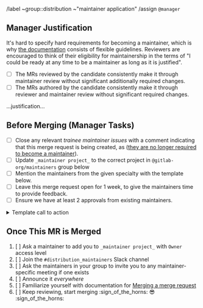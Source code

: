 /label ~group::distribution ~"maintainer application"
/assign `@manager`

<!-- Set the MR title to **_name of a person_ - _name of a distribution project_ - _name of scoped maintainership_**  -->

<!-- Congratulations! Fill out the following MR when you feel you are ready to become -->
<!-- a distribution project maintainer! This MR should contain updates to a file in `data/team_members/person/` -->
<!-- declaring yourself as a maintainer of the relevant project and scope -->

## Manager Justification

It's hard to specify hard requirements for becoming a maintainer, which is why [the documentation](https://about.gitlab.com/handbook/engineering/workflow/code-review/#how-to-become-a-project-maintainer) consists of flexible guidelines. Reviewers are encouraged to think of their eligibility for maintainership in the terms of "I could be ready at any time to be a maintainer as long as it is justified".

- [ ] The MRs reviewed by the candidate consistently make it through maintainer review without significant additionally required changes.
- [ ] The MRs authored by the candidate consistently make it through reviewer and maintainer review without significant required changes.

...justification...

## Before Merging (Manager Tasks)

- [ ] Close any relevant _trainee maintainer issues_ with a comment indicating that this merge request is being created, as ([they are no longer required to become a maintainer](https://gitlab.com/gitlab-com/www-gitlab-com/-/merge_requests/109500)).
- [ ] Update `_maintainer project_` to the correct project in `@gitlab-org/maintainers` group below
- [ ] Mention the maintainers from the given specialty with the template below.
- [ ] Leave this merge request open for 1 week, to give the maintainers time to provide feedback.
- [ ] Ensure we have at least 2 approvals from existing maintainers.

<details><summary>Template call to action</summary>

```
SPECIALITY Maintainers, please review this proposal to make TRAINEE maintainer of PROJECT. 

* If you have blocking feedback adhering [to the documentation](https://about.gitlab.com/handbook/engineering/workflow/code-review/#how-to-become-a-project-maintainer) please share it with me via Slack.
* If you are in agreement please approve the MR

After 1 week, if there is no blocking feedback and at least 2 approvals, I will merge this MR.
```

</details>

## Once This MR is Merged

1. [ ] Ask a maintainer to add you to `_maintainer project_` with `Owner` access level
1. [ ] Join the `#distribution_maintainers` Slack channel
1. [ ] Ask the maintainers in your group to invite you to any maintainer-specific meeting if one exists
1. [ ] Announce it _everywhere_
1. [ ] Familiarize yourself with documentation for [Merging a merge request](https://docs.gitlab.com/ee/development/code_review.html#merging-a-merge-request)
1. [ ] Keep reviewing, start merging :sign_of_the_horns: :sunglasses: :sign_of_the_horns:
